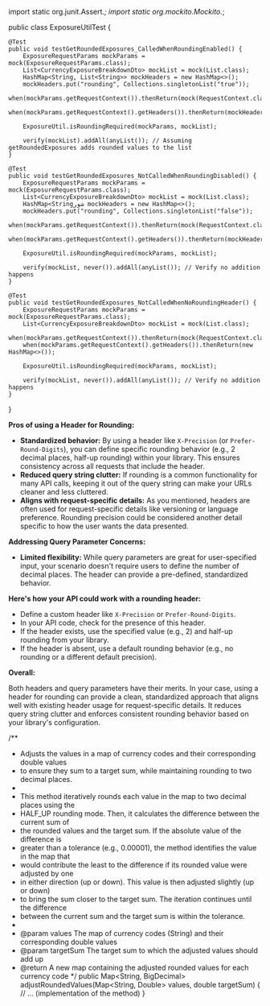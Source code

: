 import static org.junit.Assert.*;
import static org.mockito.Mockito.*;

public class ExposureUtilTest {

    @Test
    public void testGetRoundedExposures_CalledWhenRoundingEnabled() {
        ExposureRequestParams mockParams = mock(ExposureRequestParams.class);
        List<CurrencyExposureBreakdownDto> mockList = mock(List.class);
        HashMap<String, List<String>> mockHeaders = new HashMap<>();
        mockHeaders.put("rounding", Collections.singletonList("true"));
        when(mockParams.getRequestContext()).thenReturn(mock(RequestContext.class));
        when(mockParams.getRequestContext().getHeaders()).thenReturn(mockHeaders);

        ExposureUtil.isRoundingRequired(mockParams, mockList);

        verify(mockList).addAll(anyList()); // Assuming getRoundedExposures adds rounded values to the list
    }

    @Test
    public void testGetRoundedExposures_NotCalledWhenRoundingDisabled() {
        ExposureRequestParams mockParams = mock(ExposureRequestParams.class);
        List<CurrencyExposureBreakdownDto> mockList = mock(List.class);
        HashMap<Stringشور mockHeaders = new HashMap<>();
        mockHeaders.put("rounding", Collections.singletonList("false"));
        when(mockParams.getRequestContext()).thenReturn(mock(RequestContext.class));
        when(mockParams.getRequestContext().getHeaders()).thenReturn(mockHeaders);

        ExposureUtil.isRoundingRequired(mockParams, mockList);

        verify(mockList, never()).addAll(anyList()); // Verify no addition happens
    }

    @Test
    public void testGetRoundedExposures_NotCalledWhenNoRoundingHeader() {
        ExposureRequestParams mockParams = mock(ExposureRequestParams.class);
        List<CurrencyExposureBreakdownDto> mockList = mock(List.class);
        when(mockParams.getRequestContext()).thenReturn(mock(RequestContext.class));
        when(mockParams.getRequestContext().getHeaders()).thenReturn(new HashMap<>());

        ExposureUtil.isRoundingRequired(mockParams, mockList);

        verify(mockList, never()).addAll(anyList()); // Verify no addition happens
    }
}



**Pros of using a Header for Rounding:**

* **Standardized behavior:**  By using a header like `X-Precision` (or `Prefer-Round-Digits`), you can define specific rounding behavior (e.g., 2 decimal places, half-up rounding) within your library. This ensures consistency across all requests that include the header.
* **Reduced query string clutter:**  If rounding is a common functionality for many API calls, keeping it out of the query string can make your URLs cleaner and less cluttered. 
* **Aligns with request-specific details:**  As you mentioned, headers are often used for request-specific details like versioning or language preference.  Rounding precision could be considered another detail specific to how the user wants the data presented.

**Addressing Query Parameter Concerns:**

* **Limited flexibility:**  While query parameters are great for user-specified input, your scenario doesn't require users to define the number of decimal places.  The header can provide a pre-defined, standardized behavior.

**Here's how your API could work with a rounding header:**

* Define a custom header  like `X-Precision` or `Prefer-Round-Digits`.
* In your API code, check for the presence of this header.
* If the header exists, use the specified value (e.g., 2) and half-up rounding from your library.
* If the header is absent, use a default rounding behavior (e.g., no rounding or a different default precision).

**Overall:**

Both headers and query parameters have their merits.  In your case, using a header for rounding can provide a clean, standardized approach that aligns well with existing header usage for request-specific details.  It reduces query string clutter and enforces consistent rounding behavior based on your library's configuration.




/**
 * Adjusts the values in a map of currency codes and their corresponding double values
 * to ensure they sum to a target sum, while maintaining rounding to two decimal places.
 *
 * This method iteratively rounds each value in the map to two decimal places using the
 * HALF_UP rounding mode. Then, it calculates the difference between the current sum of
 * the rounded values and the target sum. If the absolute value of the difference is
 * greater than a tolerance (e.g., 0.00001), the method identifies the value in the map that
 * would contribute the least to the difference if its rounded value were adjusted by one
 * in either direction (up or down). This value is then adjusted slightly (up or down)
 * to bring the sum closer to the target sum. The iteration continues until the difference
 * between the current sum and the target sum is within the tolerance.
 *
 * @param values The map of currency codes (String) and their corresponding double values
 * @param targetSum The target sum to which the adjusted values should add up
 * @return A new map containing the adjusted rounded values for each currency code
 */
public Map<String, BigDecimal> adjustRoundedValues(Map<String, Double> values, double targetSum) {
    // ... (implementation of the method)
}

